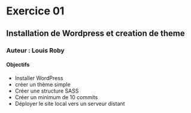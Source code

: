 # Exercice 01
## Installation de Wordpress et creation de theme
### Auteur : Louis Roby
#### Objectifs
- Installer WordPress
- créer un thème simple
- Créer une structure SASS
- Créer un minimum de 10 commits
- Déployer le site local vers un serveur distant